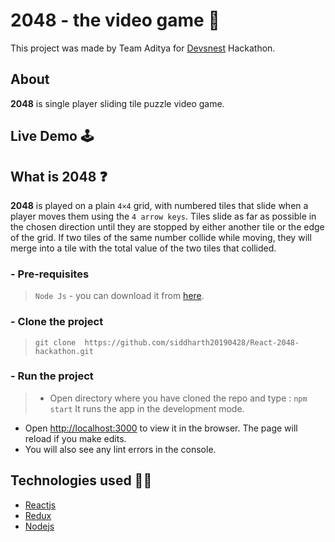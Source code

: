 # 2048 - the video game :jigsaw:
This project was made by Team Aditya for [Devsnest](https://devsnest.in) Hackathon.


## About
**2048** is single player sliding tile puzzle video game.

## Live Demo :joystick:

## What is 2048 :question:
**2048** is played on a plain `4×4` grid, with numbered tiles that slide when a player moves them using the `4 arrow keys`. Tiles slide as far as possible in the chosen direction until they are stopped by either another tile or the edge of the grid. If two tiles of the same number collide while moving, they will merge into a tile with the total value of the two tiles that collided.

### - Pre-requisites
> `Node Js` - you can download it from [here](https://nodejs.org/en/).

### - Clone the project
>``` git clone  https://github.com/siddharth20190428/React-2048-hackathon.git ```

### - Run the project
> - Open directory where you have cloned the repo and type : 
`npm start` It runs the app in the development mode.
- Open [http://localhost:3000](http://localhost:3000) to view it in the browser.
The page will reload if you make edits.
- You will also see any lint errors in the console.

## Technologies used :technologist:
- [Reactjs](https://devsnest.in)
- [Redux](https://devsnest.in)
- [Nodejs](https://devsnest.in)

